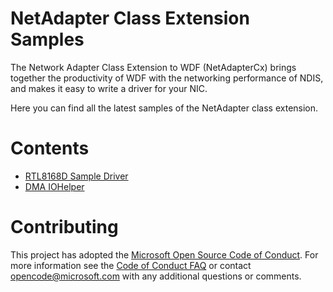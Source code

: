 # NetAdapter Class Extension Samples

The Network Adapter Class Extension to WDF (NetAdapterCx) brings together the productivity of WDF with the networking performance of NDIS, and makes it easy to write a driver for your NIC.

Here you can find all the latest samples of the NetAdapter class extension.

# Contents
- [RTL8168D Sample Driver](RtEthSample/README.md)
- [DMA IOHelper](IoHelpers/dma)

# Contributing

This project has adopted the [Microsoft Open Source Code of Conduct](https://opensource.microsoft.com/codeofconduct/). For more information see the [Code of Conduct FAQ](https://opensource.microsoft.com/codeofconduct/faq/) or contact [opencode@microsoft.com](mailto:opencode@microsoft.com) with any additional questions or comments.
